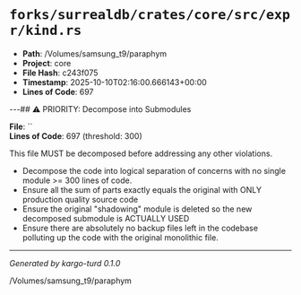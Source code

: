 # `forks/surrealdb/crates/core/src/expr/kind.rs`

- **Path**: /Volumes/samsung_t9/paraphym
- **Project**: core
- **File Hash**: c243f075  
- **Timestamp**: 2025-10-10T02:16:00.666143+00:00  
- **Lines of Code**: 697

---## ⚠️ PRIORITY: Decompose into Submodules

**File**: ``  
**Lines of Code**: 697 (threshold: 300)

This file MUST be decomposed before addressing any other violations.

- Decompose the code into logical separation of concerns with no single module >= 300 lines of code. 
- Ensure all the sum of parts exactly equals the original with ONLY production quality source code
- Ensure the original "shadowing" module is deleted so the new decomposed submodule is ACTUALLY USED
- Ensure there are absolutely no backup files left in the codebase polluting up the code with the original monolithic file.

------

*Generated by kargo-turd 0.1.0*

/Volumes/samsung_t9/paraphym